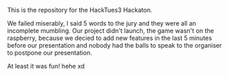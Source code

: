 This is the repository for the HackTues3 Hackaton.

We failed miserably, I said 5 words to the jury and they were
all an incomplete mumbling. Our project didn't launch, the game
wasn't on the raspberry, because we decied to add new features
in the last 5 minutes before our presentation and nobody had the balls
to speak to the organiser to postpone our presentation.

At least it was fun!
hehe xd

